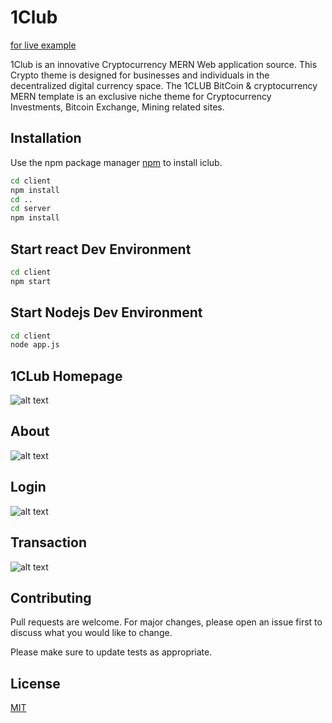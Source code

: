 # 1Club

[for live example](https://1club.in)

1Club is an innovative Cryptocurrency MERN Web application source. This Crypto theme is designed for businesses and individuals in the decentralized digital currency space. The 1CLUB BitCoin & cryptocurrency MERN template is an exclusive niche theme for Cryptocurrency Investments, Bitcoin Exchange, Mining related sites.

## Installation

Use the npm package manager [npm](https://docs.npmjs.com/downloading-and-installing-node-js-and-npm) to install iclub.

```bash
cd client
npm install
cd ..
cd server
npm install
```

## Start react Dev Environment

```bash
cd client
npm start
```

## Start Nodejs Dev Environment

```bash
cd client
node app.js
```

## 1CLub Homepage

![alt text](./2.png)

## About

![alt text](./pro.png)

## Login

![alt text](./5.png)

## Transaction

![alt text](./4.png)

## Contributing

Pull requests are welcome. For major changes, please open an issue first to discuss what you would like to change.

Please make sure to update tests as appropriate.

## License

[MIT](https://choosealicense.com/licenses/mit/)
